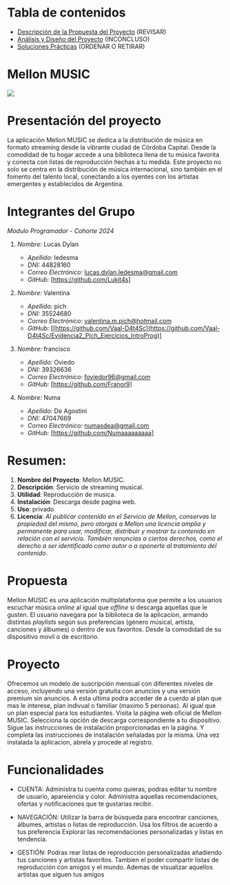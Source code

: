 # Tabla de contenidos
- [Descripción de la Propuesta del Proyecto](#descripción-de-la-propuesta-del-proyecto) (REVISAR)
- [Análisis y Diseño del Proyecto](#análisis-y-diseño-del-proyecto)                     (INCONCLUSO)
- [Soluciones Prácticas](#soluciones-prácticas)                                         (ORDENAR O RETIRAR)

# Mellon MUSIC
![](https://cdn.discordapp.com/attachments/1237148612778004573/1243357062013128814/OIG2.jpg?ex=6661a8c0&is=66605740&hm=588cee838162335bb6d7d2083251388b03ba701ee48986e1ae506b4d1840c8a2&) 

# Presentación del proyecto
La aplicación Mellon MUSIC se dedica a la distribución de música en formato streaming desde la vibrante ciudad de Córdoba Capital. Desde la comodidad de tu hogar accede a una biblioteca llena de tu música favorita y conecta con listas de reproducción hechas a tu medida. 
Este proyecto no solo se centra en la distribución de música internacional, sino también en el fomento del talento local, conectando a los oyentes con los artistas emergentes y establecidos de Argentina.

# Integrantes del Grupo

*Modulo Programador - Cohorte 2024*

1. *Nombre:* Lucas Dylan
   - *Apellido:* ledesma
   - *DNI:* 44828160
   - *Correo Electrónico:* lucas.dylan.ledesma@gmail.com
   - *GitHub:* [https://github.com/Lukit4s]

2. *Nombre:* Valentina
   - *Apellido:* pich
   - *DNI:* 35524680
   - *Correo Electrónico:* valentina.m.pich@hotmail.com
   - *GitHub:* [[https://github.com/Vaal-D4t4Sc](https://github.com/Vaal-D4t4Sc/Evidencia2_Pich_Ejercicios_IntroProg)]

3. *Nombre:* francisco
   - *Apellido:* Oviedo
   - *DNI:* 39326636
   - *Correo Electrónico:* foviedor96@gmail.com
   - *GitHub:* [https://github.com/Franor9]
4. *Nombre:* Numa
   - *Apellido:* De Agostini
   - *DNI:* 47047669
   - *Correo Electrónico:* numasdea@gmail.com
   - *GitHub:* [https://github.com/Numaaaaaaaaa]

# Resumen:

1. **Nombre del Proyecto**: Mellon MUSIC.
2. **Descripción**: Servicio de streaming musical.
3. **Utilidad**: Reproducción de musica.
4. **Instalación**: Descarga desde pagina web.
5. **Uso**: privado
6. **Licencia**: *Al publicar contenido en el Servicio de Mellon, conservas la propiedad del mismo, pero otorgas a Mellon una licencia amplia y permanente para usar, modificar, distribuir y mostrar tu contenido en relación con el servicio. También renuncias a ciertos derechos, como el derecho a ser identificado como autor o a oponerte al tratamiento del contenido*.

# Propuesta

Mellon MUSIC es una aplicación multiplataforma que permite a los usuarios escuchar música *online* al igual que *offline* si descarga aquellas que le gusten. El usuario navegara por la biblioteca de la aplicacion, armando distintas *playlists* según sus preferencias (género músical, artista, canciones y álbumes) o dentro de sus favoritos. Desde la comodidad de su dispositivo movil o de escritorio. 


# Proyecto

Ofrecemos un modelo de suscripción mensual con diferentes niveles de acceso, incluyendo una versión gratuita con anuncios y una versión premium sin anuncios. A esta ultima podra acceder de a cuerdo al plan que mas le interese, plan indivual o familiar (maximo 5 personas). Al igual que un plan especial para los estudiantes.
Visita la página web oficial de Mellon MUSIC. Selecciona la opción de descarga correspondiente a tu dispositivo. Sigue las instrucciones de instalación proporcionadas en la página.
Y completa las instrucciones de instalación señaladas por la misma. Una vez instalada la aplicacion, abrela y procede al registro.


# Funcionalidades
- CUENTA: 
	Administra tu cuenta como quieras, podras editar tu nombre de usuario, apareiencia y color.
	Administra aquellas recomendaciones, ofertas y notificaciones que te gustarias recibir.
	 

- NAVEGACIÓN: 
	Utilizar la barra de búsqueda para encontrar canciones, álbumes, artistas o listas de reproducción.
	Usa los filtros de acuerdo a tus preferencia 
	Explorar las recomendaciones personalizadas y listas en tendencia. 

- GESTIÓN: 
	Podras rear listas de reproducción personalizadas añadiendo tus canciones y artistas favoritos.
	Tambien el poder compartir listas de reproducción con amigos y el mundo.
  	Ademas de visualizar aquellos artistas que siguen tus amigos 



